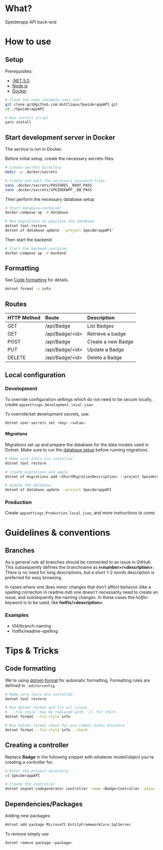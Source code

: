 # What?
Speiderapp API back-end


# How to use

## Setup
Prerequisites:
* [.NET 5.0](https://dotnet.microsoft.com/download/dotnet/5.0)
* [Node.js](https://nodejs.org/en/)
* [Docker](https://docker.com)

```bash
# Clone the repo (example uses ssh)
git clone git@github.com:dotClique/SpeiderappAPI.git
cd ./SpeiderappAPI

# Run install script
yarn install
```

## Start development server in Docker

The service is run in Docker.

Before initial setup, create the necessary secrets-files:
```bash
# Create secrets directory
mkdir -p .docker/secrets

# Create and edit the necessary password files
nano .docker/secrets/POSTGRES__ROOT_PASS
nano .docker/secrets/SPEIDERAPP__DB_PASS
```

Then perform the necessary database setup
```bash
# Start database-container
docker-compose up -d database

# Run migrations to populate the database
dotnet tool restore
dotnet ef database update --project SpeiderappAPI"
```

Then start the backend
```bash
# Start the backend-container
docker-compose up -d backend
```


## Formatting
See [Code formatting](#code-formatting) for details.
```bash
dotnet format -s info
```

## Routes
| HTTP Method | Route             | Description        |
| :---------- | :---------------- | :----------------- |
| GET         | /api/Badge        | List Badges        |
| GET         | /api/Badge/\<id\> | Retrieve a badge   |
| POST        | /api/Badge        | Create a new Badge |
| PUT         | /api/Badge/\<id\> | Update a Badge     |
| DELETE      | /api/Badge/\<id\> | Delete a Badge     |


## Local configuration

### Development
To override configuration settings which do not need to be secure locally,
create ```appsettings.Development.local.json```.

To override/set development secrets, use:
```bash
dotnet user-secrets set <key> <value>
```


#### Migrations

Migrations set up and prepare the database for the data models used in Dotnet.
Make sure to run the [database setup](#database) before running migrations.

```bash
# Make sure tools are installed
dotnet tool restore

# Create migrations and apply
dotnet ef migrations add <ShortMigrationDescription> --project SpeiderappAPI

# Update the database
dotnet ef database update --project SpeiderappAPI
```

### Production
Create ```appsettings.Production.local.json```, and
*more instructions to come*.

# Guidelines & conventions

## Branches
As a general rule all branches should be connected to an issue in GitHub. This subsequently defines the branchname as **i\<number\>/\<description\>**. There is no need for long descriptions, but a short 1-2 words description is preferred for easy browsing.

In cases where one does minor changes that don't affect behavior (like a spelling correction in readme.md) one doesn't necessarily need to create an issue, and subsequently the naming changes. In these cases the *hotfix*-keyword is to be used, like **hotfix/\<description\>**.

### Examples
* i04/branch-naming
* hotfix/readme-spelling


# Tips & Tricks

## Code formatting
We're using [dotnet-format](https://www.nuget.org/packages/dotnet-format/) for automatic formatting.
Formatting rules are defined in `.editorconfig`.
```bash
# Make sure tools are installed
dotnet tool restore

# Run dotnet-format and fix all issues
# `--fix-style` may be replaced with `-s` for short
dotnet format --fix-style info

# Run dotnet-format check for pre-commit hooks etcetera
dotnet format --fix-style info --check
```

## Creating a controller
Replace **Badge** in the following snippet with whatever model/object you're creating a controller for:
```bash
# Enter the project directory
cd SpeiderappAPI

# Create the controller
dotnet aspnet-codegenerator controller -name <Badge>Controller -async -api -m <Badge> -dc ApiContext -outDir Controllers
```

## Dependencies/Packages
Adding new packages:
```bash
dotnet add package Microsoft.EntityFrameworkCore.SqlServer
```
To remove simply use
```bash
dotnet remove package <package>
```
